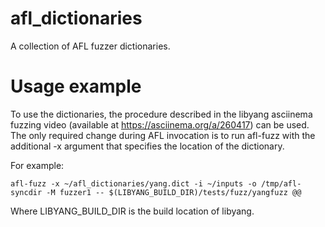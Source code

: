 # afl_dictionaries
A collection of AFL fuzzer dictionaries.

# Usage example
To use the dictionaries, the procedure described in the libyang asciinema fuzzing video (available at https://asciinema.org/a/260417) can be used. The only required change during AFL invocation is to run afl-fuzz with the additional -x argument that specifies the location of the dictionary.

For example: 
```
afl-fuzz -x ~/afl_dictionaries/yang.dict -i ~/inputs -o /tmp/afl-syncdir -M fuzzer1 -- $(LIBYANG_BUILD_DIR)/tests/fuzz/yangfuzz @@
```
Where LIBYANG_BUILD_DIR is the build location of libyang.
